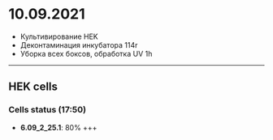 10.09.2021
==========

- Культивирование HEK
- Деконтаминация инкубатора 114r
- Уборка всех боксов, обработка UV 1h

---

## HEK cells
### Cells status (17:50)
- **6.09_2_25.1**: 80% +++
